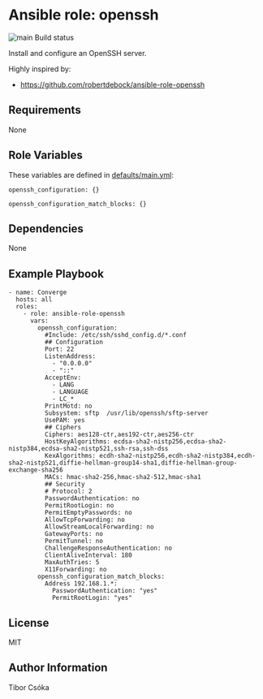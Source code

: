 Ansible role: openssh
=========

![main Build status](https://github.com/Provizanta/ansible-role-microk8s/actions/workflows/main.yml/badge.svg)

Install and configure an OpenSSH server.

Highly inspired by:
- https://github.com/robertdebock/ansible-role-openssh

Requirements
------------

None

Role Variables
--------------

These variables are defined in [defaults/main.yml](./defaults/main.yml):

    openssh_configuration: {}

    openssh_configuration_match_blocks: {}


Dependencies
------------

None

Example Playbook
----------------

    - name: Converge
      hosts: all
      roles:
        - role: ansible-role-openssh
          vars:
            openssh_configuration:
              #Include: /etc/ssh/sshd_config.d/*.conf
              ## Configuration
              Port: 22
              ListenAddress:
                - "0.0.0.0"
                - "::"
              AcceptEnv:
                - LANG
                - LANGUAGE
                - LC_*
              PrintMotd: no
              Subsystem: sftp  /usr/lib/openssh/sftp-server
              UsePAM: yes
              ## Ciphers
              Ciphers: aes128-ctr,aes192-ctr,aes256-ctr
              HostKeyAlgorithms: ecdsa-sha2-nistp256,ecdsa-sha2-nistp384,ecdsa-sha2-nistp521,ssh-rsa,ssh-dss
              KexAlgorithms: ecdh-sha2-nistp256,ecdh-sha2-nistp384,ecdh-sha2-nistp521,diffie-hellman-group14-sha1,diffie-hellman-group-exchange-sha256
              MACs: hmac-sha2-256,hmac-sha2-512,hmac-sha1
              ## Security
              # Protocol: 2
              PasswordAuthentication: no
              PermitRootLogin: no
              PermitEmptyPasswords: no
              AllowTcpForwarding: no
              AllowStreamLocalForwarding: no
              GatewayPorts: no
              PermitTunnel: no
              ChallengeResponseAuthentication: no
              ClientAliveInterval: 180
              MaxAuthTries: 5
              X11Forwarding: no
            openssh_configuration_match_blocks:
              Address 192.168.1.*:
                PasswordAuthentication: "yes"
                PermitRootLogin: "yes"

License
-------

MIT

Author Information
------------------

Tibor Csóka
